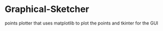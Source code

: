 # Graphical-Sketcher
points plotter that uses matplotlib to plot the points and tkinter for the GUI

